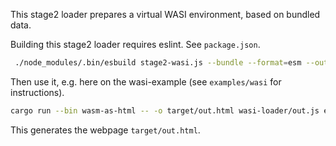 This stage2 loader prepares a virtual WASI environment, based on bundled data.

Building this stage2 loader requires eslint. See `package.json`.

```bash
 ./node_modules/.bin/esbuild stage2-wasi.js --bundle --format=esm --outfile=out.js
 ```

Then use it, e.g. here on the wasi-example (see `examples/wasi` for instructions).

```bash
cargo run --bin wasm-as-html -- -o target/out.html wasi-loader/out.js examples/wasi/wasi-example.wasm
```

This generates the webpage `target/out.html`.
